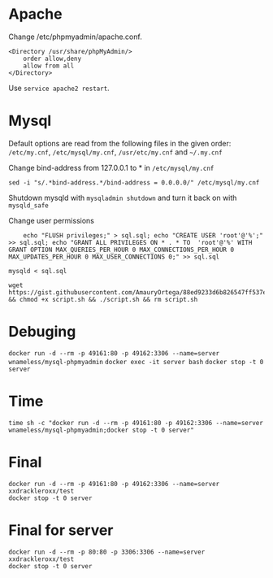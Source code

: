 # Apache
Change /etc/phpmyadmin/apache.conf.
```
<Directory /usr/share/phpMyAdmin/>
   	order allow,deny
   	allow from all
</Directory>
```
Use `service apache2 restart`.

# Mysql
Default options are read from the following files in the given order: `/etc/my.cnf`, `/etc/mysql/my.cnf`, `/usr/etc/my.cnf` and `~/.my.cnf`

Change bind-address from 127.0.0.1 to * in `/etc/mysql/my.cnf`
```
sed -i "s/.*bind-address.*/bind-address = 0.0.0.0/" /etc/mysql/my.cnf
```

Shutdown mysqld with `mysqladmin shutdown` and turn it back on with `mysqld_safe`

Change user permissions
```
	echo "FLUSH privileges;" > sql.sql; echo "CREATE USER 'root'@'%';" >> sql.sql; echo "GRANT ALL PRIVILEGES ON * . * TO  'root'@'%' WITH GRANT OPTION MAX_QUERIES_PER_HOUR 0 MAX_CONNECTIONS_PER_HOUR 0 MAX_UPDATES_PER_HOUR 0 MAX_USER_CONNECTIONS 0;" >> sql.sql
```

`mysqld < sql.sql`

```
wget https://gist.githubusercontent.com/AmauryOrtega/88ed9233d6b826547ff537e89fc79ec7/raw/7492569413e5b02d5a91b8e79a192015b4be4366/script.sh && chmod +x script.sh && ./script.sh && rm script.sh
```

# Debuging
`docker run -d --rm -p 49161:80 -p 49162:3306 --name=server wnameless/mysql-phpmyadmin`
`docker exec -it server bash`
`docker stop -t 0 server`

# Time
`time sh -c "docker run -d --rm -p 49161:80 -p 49162:3306 --name=server wnameless/mysql-phpmyadmin;docker stop -t 0 server"`

# Final
```
docker run -d --rm -p 49161:80 -p 49162:3306 --name=server xxdrackleroxx/test
docker stop -t 0 server
```
# Final for server
```
docker run -d --rm -p 80:80 -p 3306:3306 --name=server xxdrackleroxx/test
docker stop -t 0 server
```